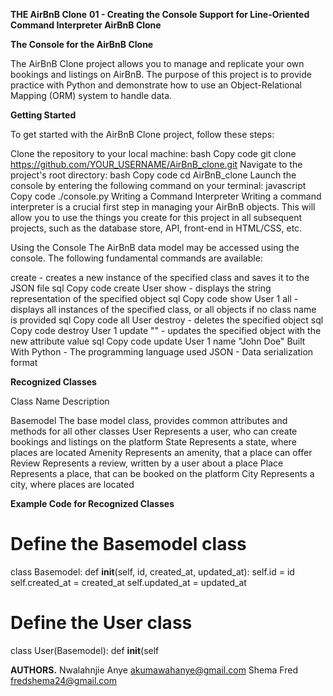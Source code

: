 **THE AirBnB Clone**
**01 - Creating the Console Support for Line-Oriented Command Interpreter AirBnB Clone**

**The Console for the AirBnB Clone**

The AirBnB Clone project allows you to manage and replicate your own bookings and listings on AirBnB.
The purpose of this project is to provide practice with Python and 
demonstrate how to use an Object-Relational Mapping (ORM) system to handle data.

**Getting Started**

To get started with the AirBnB Clone project, follow these steps:

Clone the repository to your local machine:
bash
Copy code
git clone https://github.com/YOUR_USERNAME/AirBnB_clone.git
Navigate to the project's root directory:
bash
Copy code
cd AirBnB_clone
Launch the console by entering the following command on your terminal:
javascript
Copy code
./console.py
Writing a Command Interpreter
Writing a command interpreter is a crucial first step in managing your AirBnB objects. This will allow you to use the things you create for this project in all subsequent projects, such as the database store, API, front-end in HTML/CSS, etc.

Using the Console
The AirBnB data model may be accessed using the console. The following fundamental commands are available:

create <class name> - creates a new instance of the specified class and saves it to the JSON file
sql
Copy code
create User
show <class name> <object id> - displays the string representation of the specified object
sql
Copy code
show User 1
all <class name> - displays all instances of the specified class, or all objects if no class name is provided
sql
Copy code
all User
destroy <class name> <object id> - deletes the specified object
sql
Copy code
destroy User 1
update <class name> <object id> <attribute name> "<attribute value>" - updates the specified object with the new attribute value
sql
Copy code
update User 1 name "John Doe"
Built With
Python - The programming language used
JSON - Data serialization format

**Recognized Classes**

Class Name	Description

Basemodel	The base model class, provides common attributes and methods for all other classes
User	Represents a user, who can create bookings and listings on the platform
State	Represents a state, where places are located
Amenity	Represents an amenity, that a place can offer
Review	Represents a review, written by a user about a place
Place	Represents a place, that can be booked on the platform
City	Represents a city, where places are located

**Example Code for Recognized Classes**

# Define the Basemodel class
class Basemodel:
    def __init__(self, id, created_at, updated_at):
        self.id = id
        self.created_at = created_at
        self.updated_at = updated_at

# Define the User class
class User(Basemodel):
    def __init__(self



**AUTHORS.**
Nwalahnjie Anye <akumawahanye@gmail.com>
Shema Fred <fredshema24@gmail.com>


